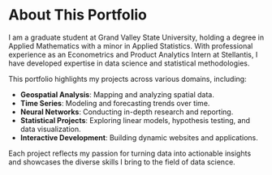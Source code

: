 # About This Portfolio

I am a graduate student at Grand Valley State University, holding a degree in Applied Mathematics with a minor in Applied Statistics. With professional experience as an Econometrics and Product Analytics Intern at Stellantis, I have developed expertise in data science and statistical methodologies.

This portfolio highlights my projects across various domains, including:  
- **Geospatial Analysis**: Mapping and analyzing spatial data.  
- **Time Series**: Modeling and forecasting trends over time.  
- **Neural Networks**: Conducting in-depth research and reporting.  
- **Statistical Projects**: Exploring linear models, hypothesis testing, and data visualization.  
- **Interactive Development**: Building dynamic websites and applications.

Each project reflects my passion for turning data into actionable insights and showcases the diverse skills I bring to the field of data science.
